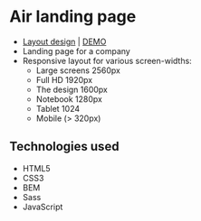 # Air landing page
- [Layout design](https://www.figma.com/file/vhfzZ7SqWGkMGd5iCDdBCy/Dia-New?node-id=0%3A1) | [DEMO](https://germandolia.github.io/layout_dia/)
- Landing page for a company
- Responsive layout for various screen-widths:
  - Large screens 2560px
  - Full HD 1920px
  - The design 1600px
  - Notebook 1280px
  - Tablet 1024
  - Mobile (> 320px)

## Technologies used
- HTML5
- CSS3
- BEM
- Sass
- JavaScript
